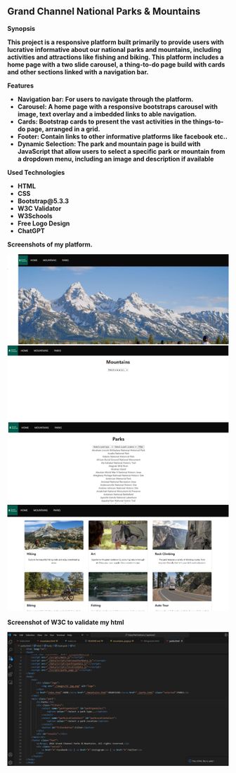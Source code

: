 <h2>Grand Channel National Parks & Mountains</h2>

<b>Synopsis<b>

<p>This project is a responsive platform built primarily to provide users with lucrative informative about our national parks and mountains, including activities and attractions like fishing and biking. This platform includes a home page with a two slide carousel, a thing-to-do page build with cards and other sections linked with a navigation bar.</p> 

<b>Features</b>
<ul>
    <li>Navigation bar: For users to navigate through the platform.</li>
    <li>Carousel: A home page with a responsive bootstraps carousel with image, text overlay and a imbedded links to able navigation.</li>
    <li>Cards: Bootstrap cards to present the vast activities in the things-to-do page, arranged in a grid.</li>
    <li>Footer: Contain links to other informative platforms like facebook etc.. </li>
    <li>Dynamic Selection: The park and mountain page is build with JavaScript that allow users to select a specific park or mountain from a dropdown menu, including an image and description if available</li> 
</ul>

<b>Used Technologies<b>
<ul>
    <li>HTML</li>
    <li>CSS</li>
    <li>Bootstrap@5.3.3</li>
    <li>W3C Validator</li>
    <li>W3Schools</li>
    <li>Free Logo Design</li>
    <li>ChatGPT</li>
</ul>

<p>Screenshots of my platform.</p>

![Alt""](./images/screenhome.jpg)
![Alt""](./images/screenMount.jpg)
![Alt""](./images/screenpark.jpg)
![Alt""](./images/screenthings.jpg)

<p>Screenshot of W3C to validate my html</p>

![Alt""](./images/codevalid.jpg)
